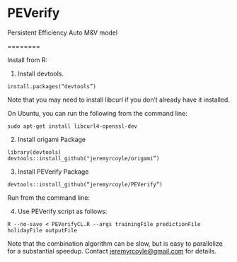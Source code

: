 PEVerify
========

Persistent Efficiency Auto M&amp;V model

========


Install from R:

1) Install devtools.

```
install.packages(“devtools”)
```

Note that you may need to install libcurl if you don’t already have it installed.

On Ubuntu, you can run the following from the command line:

```
sudo apt-get install libcurl4-openssl-dev
```

2) Install origami Package
```
library(devtools)
devtools::install_github("jeremyrcoyle/origami”)
```
3) Install PEVerify Package

```
devtools::install_github(“jeremyrcoyle/PEVerify”)
```

Run from the command line:

4) Use PEVerify script as follows:

```
R --no-save < PEVerifyCL.R --args trainingFile predictionFile holidayFile outputFile
```

Note that the combination algorithm can be slow, but is easy to parallelize for a substantial speedup. Contact jeremyrcoyle@gmail.com for details.
